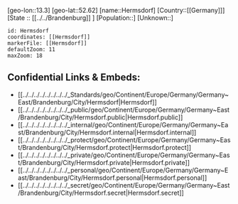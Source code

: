 ﻿---
location: [52.62,13.3]
mapzoom: [7,12] 
mapmarker: city 
type: City
tags:
- geo/City


SpocWebEntityId: 30906
isDeleted: false
confidential: public

---
[geo-lon::13.3]
[geo-lat::52.62]
[name::Hermsdorf]
[Country::[[Germany]]]
[State :: [[../../Brandenburg]] ]
[Population::]
[Unknown::]


```leaflet
id: Hermsdorf
coordinates: [[Hermsdorf]]
markerFile: [[Hermsdorf]]
defaultZoom: 11 
maxZoom: 18
```


## Confidential Links & Embeds: 
- [[../../../../../../../../_Standards/geo/Continent/Europe/Germany/Germany~East/Brandenburg/City/Hermsdorf|Hermsdorf]] 
- [[../../../../../../../../_public/geo/Continent/Europe/Germany/Germany~East/Brandenburg/City/Hermsdorf.public|Hermsdorf.public]] 
- [[../../../../../../../../_internal/geo/Continent/Europe/Germany/Germany~East/Brandenburg/City/Hermsdorf.internal|Hermsdorf.internal]] 
- [[../../../../../../../../_protect/geo/Continent/Europe/Germany/Germany~East/Brandenburg/City/Hermsdorf.protect|Hermsdorf.protect]] 
- [[../../../../../../../../_private/geo/Continent/Europe/Germany/Germany~East/Brandenburg/City/Hermsdorf.private|Hermsdorf.private]] 
- [[../../../../../../../../_personal/geo/Continent/Europe/Germany/Germany~East/Brandenburg/City/Hermsdorf.personal|Hermsdorf.personal]] 
- [[../../../../../../../../_secret/geo/Continent/Europe/Germany/Germany~East/Brandenburg/City/Hermsdorf.secret|Hermsdorf.secret]] 

